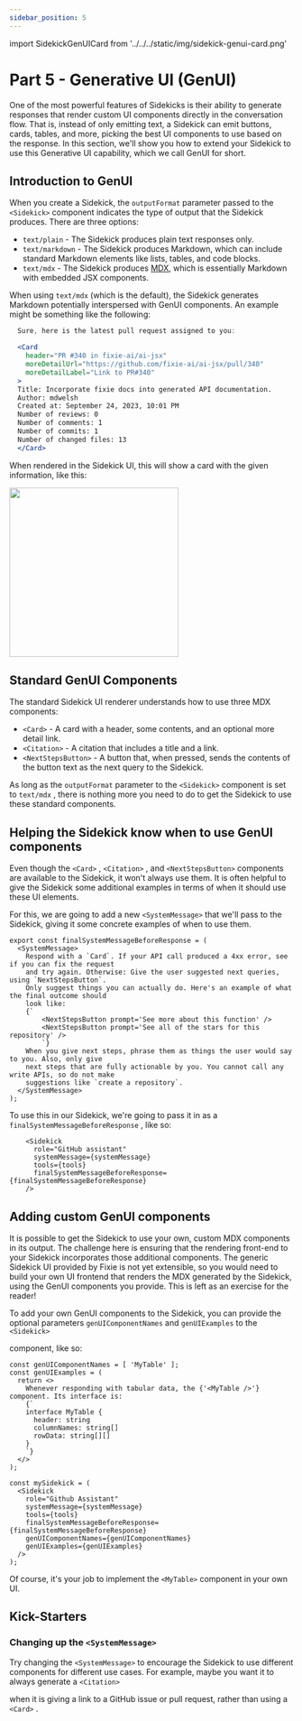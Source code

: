 ```yaml
---
sidebar_position: 5
---
```


import SidekickGenUICard from '../../../static/img/sidekick-genui-card.png'

# Part 5 - Generative UI (GenUI)

One of the most powerful features of Sidekicks is their ability to generate responses
that render custom UI components directly in the conversation flow. That is, instead of
only emitting text, a Sidekick can emit buttons, cards, tables, and more, picking the
best UI components to use based on the response. In this section, we'll show you how to
extend your Sidekick to use this Generative UI capability, which we call GenUI for short.

## Introduction to GenUI

When you create a Sidekick, the `outputFormat` parameter passed to the `<Sidekick>` component
indicates the type of output that the Sidekick produces. There are three options:
* `text/plain` - The Sidekick produces plain text responses only.
* `text/markdown` - The Sidekick produces Markdown, which can include standard Markdown
elements like lists, tables, and code blocks.
* `text/mdx` - The Sidekick produces [MDX](https://mdxjs.com/), which is essentially
Markdown with embedded JSX components.

When using `text/mdx` (which is the default), the Sidekick generates Markdown potentially
interspersed with GenUI components. An example might be something like the following:
  
```jsx
  Sure, here is the latest pull request assigned to you:

  <Card
    header="PR #340 in fixie-ai/ai-jsx"
    moreDetailUrl="https://github.com/fixie-ai/ai-jsx/pull/340"
    moreDetailLabel="Link to PR#340"
  >
  Title: Incorporate fixie docs into generated API documentation.
  Author: mdwelsh
  Created at: September 24, 2023, 10:01 PM
  Number of reviews: 0
  Number of comments: 1
  Number of commits: 1
  Number of changed files: 13
  </Card>
  ```

When rendered in the Sidekick UI, this will show a card with the given information, like this:

<img src={SidekickGenUICard} alt="" width="300"/>

## Standard GenUI Components

The standard Sidekick UI renderer understands how to use three MDX components:

* `<Card>` - A card with a header, some contents, and an optional more detail link.
* `<Citation>` - A citation that includes a title and a link.
* `<NextStepsButton>` - A button that, when pressed, sends the contents of the button text
as the next query to the Sidekick.

As long as the `outputFormat` parameter to the `<Sidekick>` component is set to `text/mdx` , 
there is nothing more you need to do to get the Sidekick to use these standard components.

## Helping the Sidekick know when to use GenUI components

Even though the `<Card>` , `<Citation>` , and `<NextStepsButton>` components are available
to the Sidekick, it won't always use them. It is often helpful to give the Sidekick some
additional examples in terms of when it should use these UI elements.

For this, we are going to add a new `<SystemMessage>` that we'll pass to the Sidekick, giving
it some concrete examples of when to use them.

```tsx
export const finalSystemMessageBeforeResponse = (
  <SystemMessage>
    Respond with a `Card`. If your API call produced a 4xx error, see if you can fix the request
    and try again. Otherwise: Give the user suggested next queries, using `NextStepsButton`.
    Only suggest things you can actually do. Here's an example of what the final outcome should
    look like:
    {`
        <NextStepsButton prompt='See more about this function' />
        <NextStepsButton prompt='See all of the stars for this repository' />
        `}
    When you give next steps, phrase them as things the user would say to you. Also, only give
    next steps that are fully actionable by you. You cannot call any write APIs, so do not make
    suggestions like `create a repository`.
  </SystemMessage>
);
```

To use this in our Sidekick, we're going to pass it in as a `finalSystemMessageBeforeResponse` , 
like so:

```tsx
    <Sidekick
      role="GitHub assistant"
      systemMessage={systemMessage}
      tools={tools}
      finalSystemMessageBeforeResponse={finalSystemMessageBeforeResponse}
    />
```

## Adding custom GenUI components

It is possible to get the Sidekick to use your own, custom MDX components in its output.
The challenge here is ensuring that the rendering front-end to your Sidekick incorporates
those additional components. The generic Sidekick UI provided by Fixie is not yet
extensible, so you would need to build your own UI frontend that renders the MDX generated
by the Sidekick, using the GenUI components you provide. This is left as an exercise
for the reader!

To add your own GenUI components to the Sidekick, you can provide
the optional parameters `genUIComponentNames` and `genUIExamples` to the `<Sidekick>`

component, like so:

```tsx
const genUIComponentNames = [ 'MyTable' ]; 
const genUIExamples = (
  return <>
    Whenever responding with tabular data, the {'<MyTable />'} component. Its interface is:
    {`
    interface MyTable {
      header: string
      columnNames: string[]
      rowData: string[][]
    }
    `}
  </>
); 

const mySidekick = (
  <Sidekick
    role="Github Assistant"
    systemMessage={systemMessage}
    tools={tools}
    finalSystemMessageBeforeResponse={finalSystemMessageBeforeResponse}
    genUIComponentNames={genUIComponentNames}
    genUIExamples={genUIExamples}
  />
);
```

Of course, it's your job to implement the `<MyTable>` component in your own UI.

## Kick-Starters

### Changing up the `<SystemMessage>`

Try changing the `<SystemMessage>` to encourage the Sidekick to use different components
for different use cases. For example, maybe you want it to always generate a `<Citation>`

when it is giving a link to a GitHub issue or pull request, rather than using a `<Card>` .
